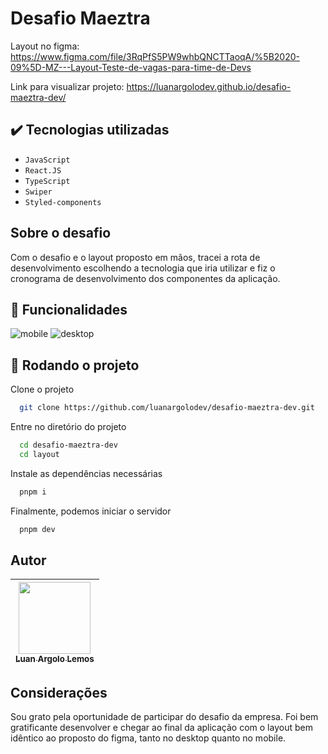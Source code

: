 # Desafio Maeztra

Layout no figma: https://www.figma.com/file/3RqPfS5PW9whbQNCTTaoqA/%5B2020-09%5D-MZ---Layout-Teste-de-vagas-para-time-de-Devs

Link para visualizar projeto: https://luanargolodev.github.io/desafio-maeztra-dev/

## ✔️ Tecnologias utilizadas

- ``JavaScript``
- ``React.JS``
- ``TypeScript``
- ``Swiper``
- ``Styled-components``

## Sobre o desafio
Com o desafio e o layout proposto em mãos, tracei a rota de desenvolvimento escolhendo a tecnologia que iria utilizar e fiz o cronograma de desenvolvimento dos componentes da aplicação.

## 🎯 Funcionalidades

![mobile](https://user-images.githubusercontent.com/10791688/228711313-568a1ea3-09af-4c96-bf9f-1737a092fce1.gif)
![desktop](https://user-images.githubusercontent.com/10791688/228713616-7f144628-a954-4208-9ffd-d23d2e5e48b2.gif)

## 📁 Rodando o projeto

Clone o projeto

```bash
  git clone https://github.com/luanargolodev/desafio-maeztra-dev.git
```

Entre no diretório do projeto

```bash
  cd desafio-maeztra-dev
  cd layout
```

Instale as dependências necessárias

```bash
  pnpm i
```

Finalmente, podemos iniciar o servidor

```bash
  pnpm dev
```

## Autor

| [<img src="https://avatars.githubusercontent.com/u/10791688?v=4" width=115><br><sub>Luan Argolo Lemos</sub>](https://github.com/luanargolodev)
| :---:

## Considerações

Sou grato pela oportunidade de participar do desafio da empresa. Foi bem gratificante desenvolver e chegar ao final da aplicação com o layout bem idêntico ao proposto do figma, tanto no desktop quanto no mobile.
